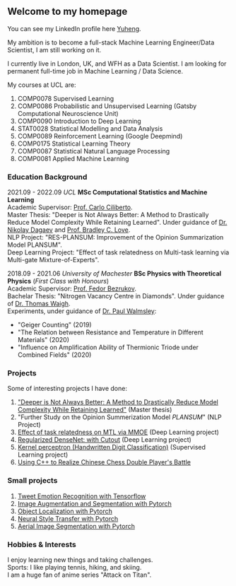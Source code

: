 ## Welcome to my homepage

You can see my LinkedIn profile here [Yuheng](https://www.linkedin.com/in/yuheng-jia-00200116b/).

My ambition is to become a full-stack Machine Learning Engineer/Data Scientist, I am still working on it.

I currently live in London, UK, and WFH as a Data Scientist. I am looking for permanent full-time job in Machine Learning / Data Science.

My courses at UCL are:
1. COMP0078 Supervised Learning
2. COMP0086 Probabilistic and Unsupervised Learning (Gatsby Computational Neuroscience Unit)
3. COMP0090 Introduction to Deep Learning
4. STAT0028 Statistical Modelling and Data Analysis
5. COMP0089 Reinforcement Learning (Google Deepmind)
6. COMP0175 Statistical Learning Theory
7. COMP0087 Statistical Natural Language Processing
8. COMP0081 Applied Machine Learning

### Education Background

2021.09 - 2022.09     _UCL_     **MSc Computational Statistics and Machine Learning**<br>
Academic Supervisor: [Prof. Carlo Ciliberto](https://cciliber.github.io/).<br>
Master Thesis: "Deeper is Not Always Better: A Method to Drastically Reduce Model Complexity While Retaining Learned". Under guidance of [Dr. Nikolay Dagaev](https://scholar.google.com/citations?user=ddrMpEIAAAAJ&hl=en&oi=ao) and [Prof. Bradley C. Love](http://bradlove.org/).<br>
NLP Project: "RES-PLANSUM: Improvement of the Opinion Summarization Model PLANSUM".<br>
Deep Learning Project: "Effect of task relatedness on Multi-task learning via Multi-gate Mixture-of-Experts".

2018.09 - 2021.06     _University of Machester_     **BSc Physics with Theoretical Physics** (_First Class with Honours_)<br>
Academic Supervisor: [Prof. Fedor Bezrukov](https://www.hep.manchester.ac.uk/u/bezrukov/).<br>
Bachelar Thesis: "Nitrogen Vacancy Centre in Diamonds". Under guidance of [Dr. Thomas Waigh](https://www.research.manchester.ac.uk/portal/t.a.waigh.html).<br>
Experiments, under guidance of [Dr. Paul Walmsley](https://www.research.manchester.ac.uk/portal/paul.walmsley.html):
- "Geiger Counting" (2019)
- "The Relation between Resistance and Temperature in Different Materials" (2020)
- "Influence on Amplification Ability of Thermionic Triode under Combined Fields" (2020)

### Projects 
Some of interesting projects I have done:
1. ["Deeper is Not Always Better: A Method to Drastically Reduce Model Complexity While Retaining Learned"](https://github.com/YHJYH/COMP0098_21049846#deeper-is-not-always-better) (Master thesis)
2. "Further Study on the Opinion Summerization Model *PLANSUM*" (NLP Project)
3. [Effect of task relatedness on MTL via MMOE](https://github.com/YHJYH/Machine_Learning/tree/main/projects/Multi%20Task%20Learning) (Deep Learning project)
4. [Regularized DenseNet: with Cutout](https://github.com/YHJYH/Machine_Learning/tree/main/projects/DenseNet%20%2B%20Cutout) (Deep Learning project)
5. [Kernel perceptron (Handwritten Digit Classification)](https://github.com/YHJYH/Machine_Learning/tree/main/projects/kernel_perceptron#kernel-perceptron-handwritten-digit-classification-comp0078-supervised-learning-coursework) (Supervised Learning project)
6. [Using C++ to Realize Chinese Chess Double Player's Battle](https://github.com/YHJYH/CPP-Chinese-Chess)

### Small projects
1. [Tweet Emotion Recognition with Tensorflow](https://github.com/YHJYH/Machine_Learning/blob/main/projects/Tweet_Emotion_Recognition.ipynb)
2. [Image Augmentation and Segmentation with Pytorch](https://github.com/YHJYH/Machine_Learning/blob/main/projects/Image_Segmentation_Pytorch.ipynb)
3. [Object Localization with Pytorch](https://github.com/YHJYH/Machine_Learning/blob/main/projects/Object_Localization_Pytorch.ipynb)
4. [Neural Style Transfer with Pytorch](https://github.com/YHJYH/Machine_Learning/blob/main/projects/Neural_Style_Transfer_using_Pytorch.ipynb)
5. [Aerial Image Segmentation with Pytorch](https://github.com/YHJYH/Machine_Learning/blob/main/projects/Aerial_Image_Segmentation.ipynb)

### Hobbies & Interests
I enjoy learning new things and taking challenges.<br>
Sports: I like playing tennis, hiking, and skiing.<br>
I am a huge fan of anime series "Attack on Titan".
